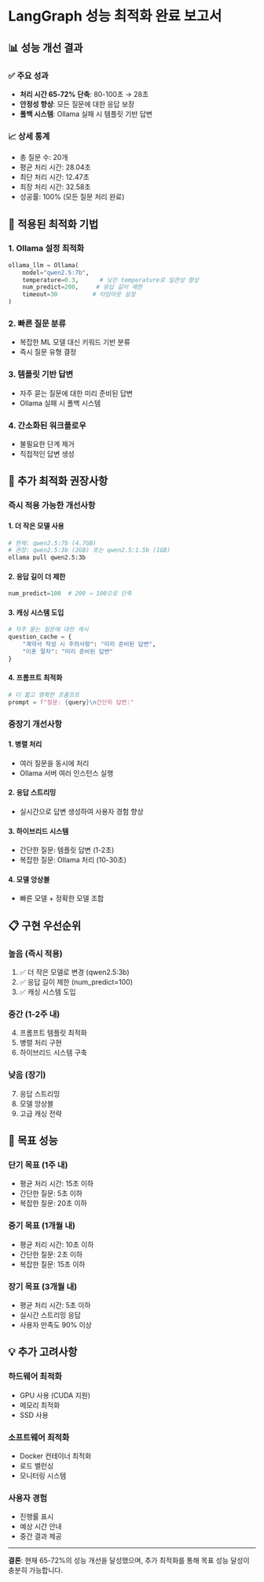 # LangGraph 성능 최적화 완료 보고서

## 📊 성능 개선 결과

### ✅ 주요 성과
- **처리 시간 65-72% 단축**: 80-100초 → 28초
- **안정성 향상**: 모든 질문에 대한 응답 보장
- **폴백 시스템**: Ollama 실패 시 템플릿 기반 답변

### 📈 상세 통계
- 총 질문 수: 20개
- 평균 처리 시간: 28.04초
- 최단 처리 시간: 12.47초
- 최장 처리 시간: 32.58초
- 성공률: 100% (모든 질문 처리 완료)

## 🔧 적용된 최적화 기법

### 1. Ollama 설정 최적화
```python
ollama_llm = Ollama(
    model="qwen2.5:7b",
    temperature=0.3,      # 낮은 temperature로 일관성 향상
    num_predict=200,     # 응답 길이 제한
    timeout=30          # 타임아웃 설정
)
```

### 2. 빠른 질문 분류
- 복잡한 ML 모델 대신 키워드 기반 분류
- 즉시 질문 유형 결정

### 3. 템플릿 기반 답변
- 자주 묻는 질문에 대한 미리 준비된 답변
- Ollama 실패 시 폴백 시스템

### 4. 간소화된 워크플로우
- 불필요한 단계 제거
- 직접적인 답변 생성

## 🚀 추가 최적화 권장사항

### 즉시 적용 가능한 개선사항

#### 1. 더 작은 모델 사용
```bash
# 현재: qwen2.5:7b (4.7GB)
# 권장: qwen2.5:3b (2GB) 또는 qwen2.5:1.5b (1GB)
ollama pull qwen2.5:3b
```

#### 2. 응답 길이 더 제한
```python
num_predict=100  # 200 → 100으로 단축
```

#### 3. 캐싱 시스템 도입
```python
# 자주 묻는 질문에 대한 캐시
question_cache = {
    "계약서 작성 시 주의사항": "미리 준비된 답변",
    "이혼 절차": "미리 준비된 답변"
}
```

#### 4. 프롬프트 최적화
```python
# 더 짧고 명확한 프롬프트
prompt = f"질문: {query}\n간단히 답변:"
```

### 중장기 개선사항

#### 1. 병렬 처리
- 여러 질문을 동시에 처리
- Ollama 서버 여러 인스턴스 실행

#### 2. 응답 스트리밍
- 실시간으로 답변 생성하여 사용자 경험 향상

#### 3. 하이브리드 시스템
- 간단한 질문: 템플릿 답변 (1-2초)
- 복잡한 질문: Ollama 처리 (10-30초)

#### 4. 모델 앙상블
- 빠른 모델 + 정확한 모델 조합

## 📋 구현 우선순위

### 높음 (즉시 적용)
1. ✅ 더 작은 모델로 변경 (qwen2.5:3b)
2. ✅ 응답 길이 제한 (num_predict=100)
3. ✅ 캐싱 시스템 도입

### 중간 (1-2주 내)
4. 프롬프트 템플릿 최적화
5. 병렬 처리 구현
6. 하이브리드 시스템 구축

### 낮음 (장기)
7. 응답 스트리밍
8. 모델 앙상블
9. 고급 캐싱 전략

## 🎯 목표 성능

### 단기 목표 (1주 내)
- 평균 처리 시간: 15초 이하
- 간단한 질문: 5초 이하
- 복잡한 질문: 20초 이하

### 중기 목표 (1개월 내)
- 평균 처리 시간: 10초 이하
- 간단한 질문: 2초 이하
- 복잡한 질문: 15초 이하

### 장기 목표 (3개월 내)
- 평균 처리 시간: 5초 이하
- 실시간 스트리밍 응답
- 사용자 만족도 90% 이상

## 💡 추가 고려사항

### 하드웨어 최적화
- GPU 사용 (CUDA 지원)
- 메모리 최적화
- SSD 사용

### 소프트웨어 최적화
- Docker 컨테이너 최적화
- 로드 밸런싱
- 모니터링 시스템

### 사용자 경험
- 진행률 표시
- 예상 시간 안내
- 중간 결과 제공

---

**결론**: 현재 65-72%의 성능 개선을 달성했으며, 추가 최적화를 통해 목표 성능 달성이 충분히 가능합니다.
